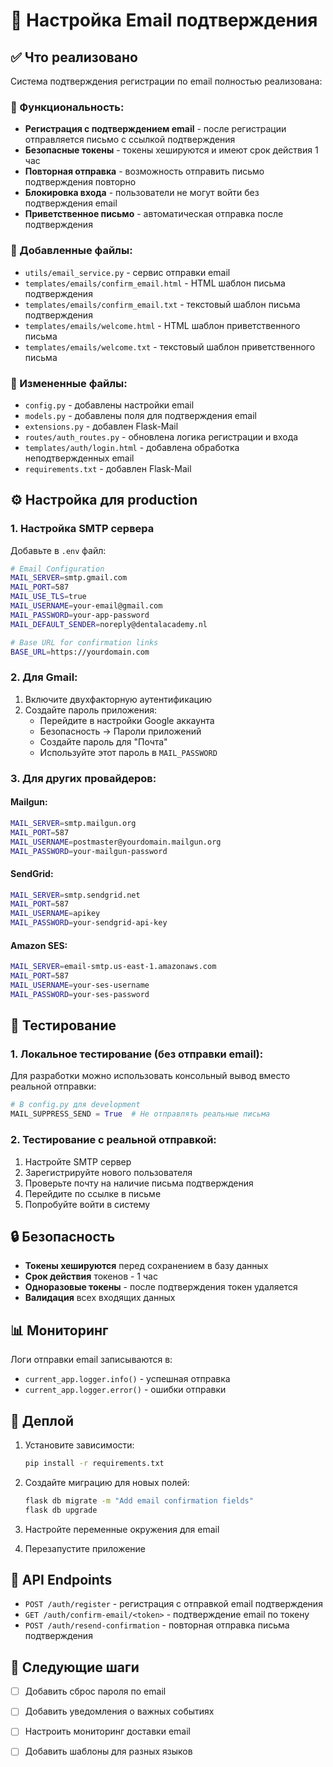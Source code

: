 # 📧 Настройка Email подтверждения

## ✅ Что реализовано

Система подтверждения регистрации по email полностью реализована:

### 🔧 Функциональность:
- **Регистрация с подтверждением email** - после регистрации отправляется письмо с ссылкой подтверждения
- **Безопасные токены** - токены хешируются и имеют срок действия 1 час
- **Повторная отправка** - возможность отправить письмо подтверждения повторно
- **Блокировка входа** - пользователи не могут войти без подтверждения email
- **Приветственное письмо** - автоматическая отправка после подтверждения

### 📁 Добавленные файлы:
- `utils/email_service.py` - сервис отправки email
- `templates/emails/confirm_email.html` - HTML шаблон письма подтверждения
- `templates/emails/confirm_email.txt` - текстовый шаблон письма подтверждения
- `templates/emails/welcome.html` - HTML шаблон приветственного письма
- `templates/emails/welcome.txt` - текстовый шаблон приветственного письма

### 🔄 Измененные файлы:
- `config.py` - добавлены настройки email
- `models.py` - добавлены поля для подтверждения email
- `extensions.py` - добавлен Flask-Mail
- `routes/auth_routes.py` - обновлена логика регистрации и входа
- `templates/auth/login.html` - добавлена обработка неподтвержденных email
- `requirements.txt` - добавлен Flask-Mail

## ⚙️ Настройка для production

### 1. Настройка SMTP сервера

Добавьте в `.env` файл:

```bash
# Email Configuration
MAIL_SERVER=smtp.gmail.com
MAIL_PORT=587
MAIL_USE_TLS=true
MAIL_USERNAME=your-email@gmail.com
MAIL_PASSWORD=your-app-password
MAIL_DEFAULT_SENDER=noreply@dentalacademy.nl

# Base URL for confirmation links
BASE_URL=https://yourdomain.com
```

### 2. Для Gmail:

1. Включите двухфакторную аутентификацию
2. Создайте пароль приложения:
   - Перейдите в настройки Google аккаунта
   - Безопасность → Пароли приложений
   - Создайте пароль для "Почта"
   - Используйте этот пароль в `MAIL_PASSWORD`

### 3. Для других провайдеров:

#### Mailgun:
```bash
MAIL_SERVER=smtp.mailgun.org
MAIL_PORT=587
MAIL_USERNAME=postmaster@yourdomain.mailgun.org
MAIL_PASSWORD=your-mailgun-password
```

#### SendGrid:
```bash
MAIL_SERVER=smtp.sendgrid.net
MAIL_PORT=587
MAIL_USERNAME=apikey
MAIL_PASSWORD=your-sendgrid-api-key
```

#### Amazon SES:
```bash
MAIL_SERVER=email-smtp.us-east-1.amazonaws.com
MAIL_PORT=587
MAIL_USERNAME=your-ses-username
MAIL_PASSWORD=your-ses-password
```

## 🧪 Тестирование

### 1. Локальное тестирование (без отправки email):

Для разработки можно использовать консольный вывод вместо реальной отправки:

```python
# В config.py для development
MAIL_SUPPRESS_SEND = True  # Не отправлять реальные письма
```

### 2. Тестирование с реальной отправкой:

1. Настройте SMTP сервер
2. Зарегистрируйте нового пользователя
3. Проверьте почту на наличие письма подтверждения
4. Перейдите по ссылке в письме
5. Попробуйте войти в систему

## 🔒 Безопасность

- **Токены хешируются** перед сохранением в базу данных
- **Срок действия** токенов - 1 час
- **Одноразовые токены** - после подтверждения токен удаляется
- **Валидация** всех входящих данных

## 📊 Мониторинг

Логи отправки email записываются в:
- `current_app.logger.info()` - успешная отправка
- `current_app.logger.error()` - ошибки отправки

## 🚀 Деплой

1. Установите зависимости:
   ```bash
   pip install -r requirements.txt
   ```

2. Создайте миграцию для новых полей:
   ```bash
   flask db migrate -m "Add email confirmation fields"
   flask db upgrade
   ```

3. Настройте переменные окружения для email

4. Перезапустите приложение

## 📝 API Endpoints

- `POST /auth/register` - регистрация с отправкой email подтверждения
- `GET /auth/confirm-email/<token>` - подтверждение email по токену
- `POST /auth/resend-confirmation` - повторная отправка письма подтверждения

## 🎯 Следующие шаги

- [ ] Добавить сброс пароля по email
- [ ] Добавить уведомления о важных событиях
- [ ] Настроить мониторинг доставки email
- [ ] Добавить шаблоны для разных языков





